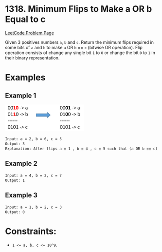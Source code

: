 # 1318. Minimum Flips to Make a OR b Equal to c

[LeetCode Problem Page](https://leetcode.com/problems/minimum-flips-to-make-a-or-b-equal-to-c)

Given 3 positives numbers `a`, `b` and `c`. Return the minimum flips required in
some bits of `a` and `b` to make `a` OR `b` == `c` (bitwise OR operation).
Flip operation consists of change any single bit `1` to `0` or change the bit
`0` to `1` in their binary representation.

# Examples

## Example 1

![Example 1 Image](images/example-1.png "Example 1")

```text
Input: a = 2, b = 6, c = 5
Output: 3
Explanation: After flips a = 1 , b = 4 , c = 5 such that (a OR b == c)
```

## Example 2

```text
Input: a = 4, b = 2, c = 7
Output: 1
```

## Example 3

```text
Input: a = 1, b = 2, c = 3
Output: 0
```

# Constraints:

- `1 <= a, b, c <= 10^9`.
